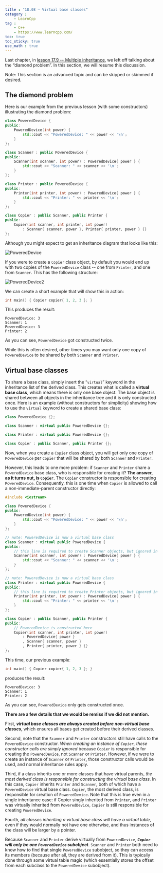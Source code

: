 ```yaml
---
title : "18.08 — Virtual base classes"
category :
    - LearnCpp
tag : 
    - C++
    - https://www.learncpp.com/
toc: true  
toc_sticky: true 
use_math : true
---
```



Last chapter, in [lesson 17.9 -- Multiple inheritance](https://www.learncpp.com/cpp-tutorial/multiple-inheritance/), we left off talking about the “diamond problem”. In this section, we will resume this discussion.

Note: This section is an advanced topic and can be skipped or skimmed if desired.


## The diamond problem

Here is our example from the previous lesson (with some constructors) illustrating the diamond problem:

```c++
class PoweredDevice {
public:
    PoweredDevice(int power) {
        std::cout << "PoweredDevice: " << power << '\n';
    }
};

class Scanner : public PoweredDevice {
public:
    Scanner(int scanner, int power) : PoweredDevice{ power } {
        std::cout << "Scanner: " << scanner << '\n';
    }
};

class Printer : public PoweredDevice {
public:
    Printer(int printer, int power) : PoweredDevice{ power } {
        std::cout << "Printer: " << printer << '\n';
    }
};

class Copier : public Scanner, public Printer {
public:
    Copier(int scanner, int printer, int power)
        : Scanner{ scanner, power }, Printer{ printer, power } {}
};
```

Although you might expect to get an inheritance diagram that looks like this:

![PoweredDevice](https://www.learncpp.com/images/CppTutorial/Section11/PoweredDevice.gif)

If you were to create a `Copier` class object, by default you would end up with two copies of the `PoweredDevice` class -- one from `Printer`, and one from `Scanner`. This has the following structure:

![PoweredDevice2](https://www.learncpp.com/images/CppTutorial/Section11/PoweredDevice2.gif)

We can create a short example that will show this in action:

```c++
int main() { Copier copier{ 1, 2, 3 }; }
```

This produces the result:

```
PoweredDevice: 3
Scanner: 1
PoweredDevice: 3
Printer: 2
```

As you can see, `PoweredDevice` got constructed twice.

While this is often desired, other times you may want only one copy of `PoweredDevice` to be shared by both `Scanner` and `Printer`.


## Virtual base classes

To share a base class, simply insert the “`virtual`” keyword in the inheritance list of the derived class. This creates what is called a **virtual base class**, which means there is only one base object. The base object is shared between all objects in the inheritance tree and it is only constructed once. Here is an example (without constructors for simplicity) showing how to use the `virtual` keyword to create a shared base class:

```c++
class PoweredDevice {};

class Scanner : virtual public PoweredDevice {};

class Printer : virtual public PoweredDevice {};

class Copier : public Scanner, public Printer {};
```

Now, when you create a `Copier` class object, you will get only one copy of `PoweredDevice` per `Copier` that will be shared by both `Scanner` and `Printer`.

However, this leads to one more problem: if `Scanner` and `Printer` share a `PoweredDevice` base class, who is responsible for creating it? **The answer, as it turns out, is `Copier`.** The `Copier` constructor is responsible for creating `PoweredDevice`. Consequently, this is one time when `Copier` is allowed to call a non-immediate-parent constructor directly:

```c++
#include <iostream>

class PoweredDevice {
public:
    PoweredDevice(int power) {
        std::cout << "PoweredDevice: " << power << '\n';
    }
};

// note: PoweredDevice is now a virtual base class
class Scanner : virtual public PoweredDevice {
public:
    // this line is required to create Scanner objects, but ignored in this case
    Scanner(int scanner, int power) : PoweredDevice{ power } {
        std::cout << "Scanner: " << scanner << '\n';
    }
};

// note: PoweredDevice is now a virtual base class
class Printer : virtual public PoweredDevice {
public:
    // this line is required to create Printer objects, but ignored in this case
    Printer(int printer, int power) : PoweredDevice{ power } {
        std::cout << "Printer: " << printer << '\n';
    }
};

class Copier : public Scanner, public Printer {
public:
    // PoweredDevice is constructed here
    Copier(int scanner, int printer, int power)
        : PoweredDevice{ power }
        , Scanner{ scanner, power }
        , Printer{ printer, power } {}
};
```

This time, our previous example:

```c++
int main() { Copier copier{ 1, 2, 3 }; }
```

produces the result:

```
PoweredDevice: 3
Scanner: 1
Printer: 2
```

As you can see, `PoweredDevice` only gets constructed once.

**There are a few details that we would be remiss if we did not mention.**

First, ***virtual base classes are always created before non-virtual base classes***, which ensures all bases get created before their derived classes.

Second, note that the `Scanner` and `Printer` constructors still have calls to the `PoweredDevice` constructor. *When creating an instance of `Copier`, these constructor calls are simply ignored* because `Copier` is responsible for creating the `PoweredDevice`, not `Scanner` or `Printer`. However, if we were to create an instance of `Scanner` or `Printer`, those constructor calls would be used, and normal inheritance rules apply.

Third, if a class inherits one or more classes that have virtual parents, *the most derived class is responsible for constructing the virtual base class*. In this case, `Copier` inherits `Printer` and `Scanner`, both of which have a `PoweredDevice` virtual base class. `Copier`, the most derived class, is responsible for creation of `PoweredDevice`. Note that this is true even in a single inheritance case: if Copier singly inherited from `Printer`, and `Printer` was virtually inherited from `PoweredDevice`, `Copier` is still responsible for creating `PoweredDevice`.

Fourth, *all classes inheriting a virtual base class will have a virtual table*, even if they would normally not have one otherwise, and thus instances of the class will be larger by a pointer.

Because `Scanner` and `Printer` derive virtually from `PoweredDevice`, ***`Copier` will only be one `PoweredDevice` subobject***. `Scanner` and `Printer` both need to know how to find that single `PoweredDevice` subobject, so they can access its members (because after all, they are derived from it). This is typically done through some virtual table magic (which essentially stores the offset from each subclass to the `PoweredDevice` subobject).